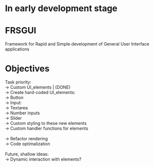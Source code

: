 # In early development stage

# FRSGUI 
Framework for Rapid and Simple development of General User Interface applications


# Objectives

Task priority: <br>
  -> Custom UI_elements | (DONE) <br>
  -> Create hard-coded UI_elements: <br>
      -> Button <br>
      -> Input: <br>
          -> Textarea <br>
          -> Number inputs <br>
      -> Slider <br>
  -> Custom styling to these new elements <br>
  -> Custom handler functions for elements <br>
<br>
  -> Refactor rendering<br>
  -> Code optimalization<br>
<br>
  Future, shallow ideas:<br>
  -> Dynamic interaction with elements?<br>
  
